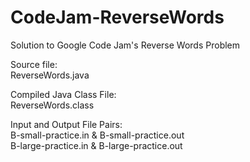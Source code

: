 # CodeJam-ReverseWords
Solution to Google Code Jam's Reverse Words Problem  
  
Source file:  
ReverseWords.java  
  
Compiled Java Class File:  
ReverseWords.class  
  
Input and Output File Pairs:  
B-small-practice.in & B-small-practice.out  
B-large-practice.in & B-large-practice.out